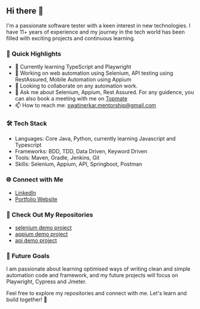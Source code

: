 ## Hi there 👋

I'm a passionate software tester with a keen interest in new technologies. I have 11+ years of experience and my journey in the tech world has been filled with exciting projects and continuous learning.

### 🚀 Quick Highlights

- 🌱 Currently learning TypeScript and Playwright
- 💼 Working on web automation using Selenium, API testing using RestAssured, Mobile Automation using Appium
- 👯 Looking to collaborate on any automation work.
- 💬 Ask me about Selenium, Appium, Rest Assured. For any guidence, you can also book a meeting with me on [Topmate](https://topmate.io/swati_nerkar)
- 📫 How to reach me: swatinerkar.mentorship@gmail.com

### 🛠️ Tech Stack

- Languages: Core Java, Python, currently learning Javascript and Typescript
- Frameworks: BDD, TDD, Data Driven, Keyword Driven
- Tools: Maven, Gradle, Jenkins, Git
- Skills: Selenium, Appium, API, Springboot, Postman

### 🌐 Connect with Me

- [LinkedIn](https://www.linkedin.com/in/swatinerkar/)
- [Portfolio Website](https://swatinerkar.wordpress.com/)

### 📂 Check Out My Repositories

- [selenium demo project](https://github.com/swatinerkar/selenium-testng-demo-project)
- [appium demo project](https://github.com/swatinerkar/appium-testng-project)
- [api demo project](https://github.com/swatinerkar/API_RestAssured)

### 🎯 Future Goals

I am passionate about learning optimised ways of writing clean and simple automation code and framework, and my future projects will focus on Playwright, Cypress and Jmeter.

Feel free to explore my repositories and connect with me. Let's learn and build together! 🚀
